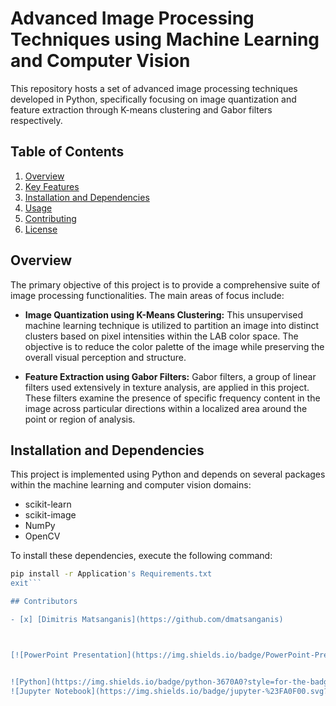 # Advanced Image Processing Techniques using Machine Learning and Computer Vision

This repository hosts a set of advanced image processing techniques developed in Python, specifically focusing on image quantization and feature extraction through K-means clustering and Gabor filters respectively.

## Table of Contents

1. [Overview](#overview)
2. [Key Features](#key-features)
3. [Installation and Dependencies](#installation-and-dependencies)
4. [Usage](#usage)
5. [Contributing](#contributing)
6. [License](#license)

## Overview

The primary objective of this project is to provide a comprehensive suite of image processing functionalities. The main areas of focus include:

- **Image Quantization using K-Means Clustering:** This unsupervised machine learning technique is utilized to partition an image into distinct clusters based on pixel intensities within the LAB color space. The objective is to reduce the color palette of the image while preserving the overall visual perception and structure.

- **Feature Extraction using Gabor Filters:** Gabor filters, a group of linear filters used extensively in texture analysis, are applied in this project. These filters examine the presence of specific frequency content in the image across particular directions within a localized area around the point or region of analysis.

## Installation and Dependencies

This project is implemented using Python and depends on several packages within the machine learning and computer vision domains:

- scikit-learn
- scikit-image
- NumPy
- OpenCV

To install these dependencies, execute the following command:

```bash
pip install -r Application's Requirements.txt
exit```

## Contributors

- [x] [Dimitris Matsanganis](https://github.com/dmatsanganis)



[![PowerPoint Presentation](https://img.shields.io/badge/PowerPoint-Presentation-brightgreen)](LINK_TO_YOUR_PPTX)


![Python](https://img.shields.io/badge/python-3670A0?style=for-the-badge&logo=python&logoColor=ffdd54)
![Jupyter Notebook](https://img.shields.io/badge/jupyter-%23FA0F00.svg?style=for-the-badge&logo=jupyter&logoColor=white)

